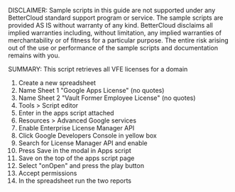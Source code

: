 DISCLAIMER: Sample scripts in this guide are not supported under any BetterCloud standard support program or service. The sample scripts are provided AS IS without warranty of any kind. BetterCloud disclaims all implied warranties including, without limitation, any implied warranties of merchantability or of fitness for a particular purpose. The entire risk arising out of the use or performance of the sample scripts and documentation remains with you.

SUMMARY: This script retrieves all VFE licenses for a domain

1) Create a new spreadsheet
2) Name Sheet 1 "Google Apps License" (no quotes)
3) Name Sheet 2 "Vault Former Employee License" (no quotes)
4) Tools > Script editor
5) Enter in the apps script attached
6) Resources > Advanced Google services
7) Enable Enterprise License Manager API
8) Click Google Developers Console in yellow box
9) Search for License Manager API and enable
10) Press Save in the modal in Apps script
11) Save on the top of the apps script page
12) Select "onOpen" and press the play button
13) Accept permissions
14) In the spreadsheet run the two reports
